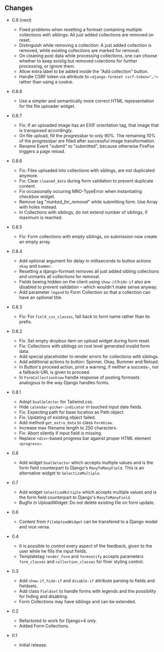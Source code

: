 ## Changes

- 0.9 (next)
  * Fixed problems when resetting a formset containing multiple collections with siblings: All just
    added collections are removed on reset.
  * Distinguish while removing a collection: A just added collection is removed, while existing
    collections are marked for removal.
  * On cleaning post data while processing collections, one can choose whether to keep existig but
    removed colections for further processing, or ignore them.
  * Allow extra label to be added inside the "Add collection" button.
  * Handle CSRF token via attribute to `<django-formset csrf-token="…">` rather than using a cookie.

- 0.8.8
  * Use a simpler and semantically more correct HTML representation for the file uploader widget.

- 0.8.7
  * Fix: If an uploaded image has an EXIF orientation tag, that image that is transposed accordingly.
  * On file upload, fill the progressbar to only 90%. The remaining 10% of the progressbar are
    filled after successful image transformation.
  * Rename Event "submit" to "submitted", because otherwise FireFox triggers a page reload.

- 0.8.6
  * Fix: Files uploaded into collections with siblings, are not duplicated anymore.
  * Fix: Clear `cleaned_data` during form validation to prevent duplicate content.
  * Fix occasionally occuring MRO-TypeError when instantiating checkbox widget.
  * Remove tag "_marked_for_removal_" while submitting form. Use Array with holes instead.
  * In Collections with siblings, do not extend number of siblings, if maximum is reached.

- 0.8.5
  * Fix: Form collections with empty siblings, on submission now create an empty array.

- 0.8.4
  * Add optional argument for delay in milliseconds to button actions `okay` and `bummer`. 
  * Resetting a django-formset removes all just added sibling collections and unmarks all
    collections for removal.
  * Fields beeing hidden on the client using `show-if`/`hide-if` also are disabled to prevent
    validation – which wouldn't make sense anyway.
  * Add parameter `legend` to Form Collection so that a collection can have an optional title.

- 0.8.3
  * Fix: For ``field_css_classes``, fall back to form name rather than its prefix.

- 0.8.2
  * Fix: Set empty dropbox item on upload widget during form reset.
  * Fix: Collections with siblings on root level generated invalid form data.
  * Add special placeholder to render errors for collections with siblings.
  * Add additional actions to button: Spinner, Okay, Bummer and Reload.
  * In Button's proceed action, print a warning, if neither a success-, nor a
    fallback-URL is given to proceed.
  * In `FormCollectionView` handle response of posting formsets analogous to the way
    Django handles forms.

- 0.8.1
  * Adopt `DualSelector` for Tailwind.css.
  * Hide `calendar-picker-indicator` in touched input date fields.
  * Fix: Expecting path for base location as Path object.
  * Fix: Updating of existing object failed.
  * Add method `get_extra_data` to class `FormView`.
  * Increase max filename length to 250 characters.
  * Fix: Abort silently if input field is missing.
  * Replace `<div>`-based progress bar against proper HTML element `<progress>`.

- 0.8
  * Add widget `DualSelector` which accepts multiple values and is the form field counterpart
    to Django's `ManyToManyField`. This is an alternative widget to `SelectizeMultiple`.

- 0.7
  * Add widget `SelectizeMultiple` which accepts multiple values and is the form field counterpart
    to Django's `ManyToManyField`.
  * Bugfix in UploadWidget: Do not delete existing file on form update.

- 0.6
  * Content from `FileUploadWidget` can be transfered to a Django model and vice versa.

- 0.4
  * It is possible to control every aspect of the feedback, given to the user while he fills the
    input fields.
  * Templatetag `render_form` and `formsetify` accepts parameters `form_classes` and
    `collection_classes` for finer styling control.

- 0.3
  * Add `show-if`, `hide-if` and `disable-if` attribute parsing to fields and fieldsets.
  * Add class `Fieldset` to handle forms with legends and the possibility for hiding and disabling.
  * Form Collections may have siblings and can be extended.

- 0.2
  * Refactored to work for Django>4 only.
  * Added Form Collections.

- 0.1
  * Initial release.
